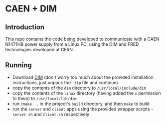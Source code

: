 # CAEN + DIM
## Introduction
This repo contains the code being developed to communicate with a CAEN N1471HB power supply from a Linux PC, using the DIM and FRED technologies developed at CERN.

## Running
* Download [DIM](https://dim.web.cern.ch/dim_unix.html) (don't worry too much about the provided installation instructions, just unpack the `.zip` file and continue)
* copy the contents of the `dim` directory to `/usr/local/include/dim`
* copy the contents of the `linux` directory (having added the `x` permission to them) to `/usr/local/lib/dim`
* run `cmake ..` in the project's `build` directory, and then `make` to build
* run the `server` and `client` apps using the provided wrapper scripts - `server.sh` and `client.sh` respectively